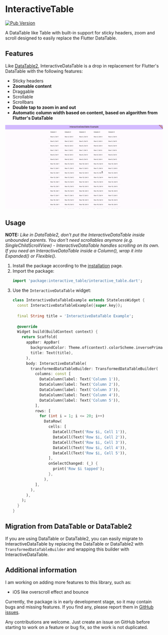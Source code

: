 # InteractiveTable

[![Pub Version](https://img.shields.io/pub/v/interactive_table.svg)](https://pub.dev/packages/interactive_table)

A DataTable like Table with built-in support for sticky headers, zoom and scroll designed to easily replace the Flutter DataTable.

## Features
Like [DataTable2](https://pub.dev/packages/data_table_2), InteractiveDataTable is a drop in replacement for Flutter's DataTable with the following features:
- Sticky headers
- **Zoomable content**
- Draggable
- Scrollable
- Scrollbars
- **Double tap to zoom in and out**
- **Automatic column width based on content, based on algorithm from Flutter's DataTable**

![Preview](https://raw.githubusercontent.com/hlvs-apps/interactive_table/main/example/example.gif)


## Usage
**NOTE:** *Like in DataTable2, don't put the InteractiveDataTable inside unbounded parents. You don't need scrollables anymore (e.g. SingleChildScrollView) - InteractiveDataTable handles scrolling on its own. If you need an InteractiveDataTable inside a Column(), wrap it into Expanded() or Flexible().*

1. Install the package according to the [installation](https://pub.dev/packages/interactive_table/install) page.
2. Import the package:
   ```dart
   import 'package:interactive_table/interactive_table.dart';
   ```
3. Use the `InteractiveDataTable` widget:
   ```dart 
   class InteractiveDataTableExample extends StatelessWidget {
     const InteractiveDataTableExample({super.key});
     
     final String title = 'InteractiveDataTable Example';
     
     @override
     Widget build(BuildContext context) {
       return Scaffold(
         appBar: AppBar(
           backgroundColor: Theme.of(context).colorScheme.inversePrimary,
           title: Text(title),
         ),
         body: InteractiveDataTable(
           transformedDataTableBuilder: TransformedDataTableBuilder(
             columns: const [
               DataColumn(label: Text('Column 1')),
               DataColumn(label: Text('Column 2')),
               DataColumn(label: Text('Column 3')),
               DataColumn(label: Text('Column 4')),
               DataColumn(label: Text('Column 5')),
             ],
             rows: [
               for (int i = 1; i <= 20; i++)
                 DataRow(
                   cells: [
                     DataCell(Text('Row $i, Cell 1')),
                     DataCell(Text('Row $i, Cell 2')),
                     DataCell(Text('Row $i, Cell 3')),
                     DataCell(Text('Row $i, Cell 4')),
                     DataCell(Text('Row $i, Cell 5')),
                   ],
                   onSelectChanged: (_) {
                     print('Row $i tapped');
                   },
                 ),
             ],
           ),
         ),
       );
     }
   }
   ```
   
## Migration from DataTable or DataTable2

If you are using DataTable or DataTable2,
you can easily migrate to InteractiveDataTable by replacing
the DataTable or DataTable2 with `TransformedDataTableBuilder`
and wrapping this builder with InteractiveDataTable.


## Additional information

I am working on adding more features to this library, such as:
- iOS like overscroll effect and bounce

Currently, the package is in early development stage, so it may contain bugs and missing features. If you find any, please report them in [GitHub issues](https://github.com/hlvs-apps/interactive_table/issues).

Any contributions are welcome. Just create an issue on GitHub before starting to work on a feature or bug fix, so the work is not duplicated.
